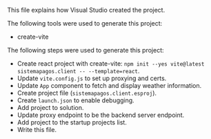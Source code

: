 This file explains how Visual Studio created the project.

The following tools were used to generate this project:
- create-vite

The following steps were used to generate this project:
- Create react project with create-vite: `npm init --yes vite@latest sistemapagos.client -- --template=react`.
- Update `vite.config.js` to set up proxying and certs.
- Update `App` component to fetch and display weather information.
- Create project file (`sistemapagos.client.esproj`).
- Create `launch.json` to enable debugging.
- Add project to solution.
- Update proxy endpoint to be the backend server endpoint.
- Add project to the startup projects list.
- Write this file.
